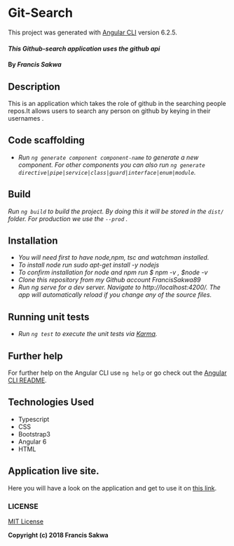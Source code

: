 # Git-Search

This project was generated with [Angular CLI](https://github.com/angular/angular-cli) version 6.2.5.

#### _**This Github-search application uses the github api**_

#### By _**Francis Sakwa**_

## Description
This is an application which takes the role of github in the searching people repos.It allows users to search any person on github by keying in their usernames .
## Code scaffolding

* _Run `ng generate component component-name` to generate a new component. For other components you can also run `ng generate directive|pipe|service|class|guard|interface|enum|module`._
## Build

_Run `ng build` to build the project. By doing this it will be stored in the `dist/` folder.  For production we use the `--prod` ._

## Installation

* _You will need first to have node,npm, tsc and watchman installed._
* _To install node run sudo apt-get install -y nodejs_
* _To confirm installation for node and npm run $ npm -v , $node -v_
* _Clone this repository from my Github account FrancisSakwa89_
* _Run ng serve for a dev server. Navigate to http://localhost:4200/. The app will automatically reload if you change any of the source files._
## Running unit tests

* _Run `ng test` to execute the unit tests via [Karma](https://karma-runner.github.io)._
## Further help

For further help on the Angular CLI use `ng help` or go check out the [Angular CLI README](https://github.com/angular/angular-cli/blob/master/README.md).


## Technologies Used
* Typescript
* CSS
* Bootstrap3
* Angular 6
* HTML


## Application live site.
Here you will have a look on the application and get to use it on [this link](https://francissakwa89.github.io/Github-Search/).


### LICENSE
[MIT License](https://choosealicense.com/licenses/mit/#)

 __Copyright (c) 2018 Francis Sakwa__
